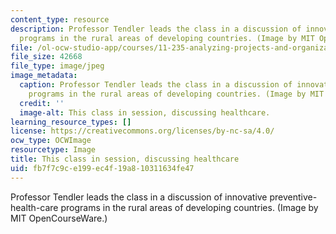 ```yaml
---
content_type: resource
description: Professor Tendler leads the class in a discussion of innovative preventive-health-care
  programs in the rural areas of developing countries. (Image by MIT OpenCourseWare.)
file: /ol-ocw-studio-app/courses/11-235-analyzing-projects-and-organizations-fall-2009/fb7f7c9ce199ec4f19a810311634fe47_11-235f09.jpg
file_size: 42668
file_type: image/jpeg
image_metadata:
  caption: Professor Tendler leads the class in a discussion of innovative preventive-health-care
    programs in the rural areas of developing countries. (Image by MIT OpenCourseWare.)
  credit: ''
  image-alt: This class in session, discussing healthcare.
learning_resource_types: []
license: https://creativecommons.org/licenses/by-nc-sa/4.0/
ocw_type: OCWImage
resourcetype: Image
title: This class in session, discussing healthcare
uid: fb7f7c9c-e199-ec4f-19a8-10311634fe47
---
```

Professor Tendler leads the class in a discussion of innovative preventive-health-care programs in the rural areas of developing countries. (Image by MIT OpenCourseWare.)